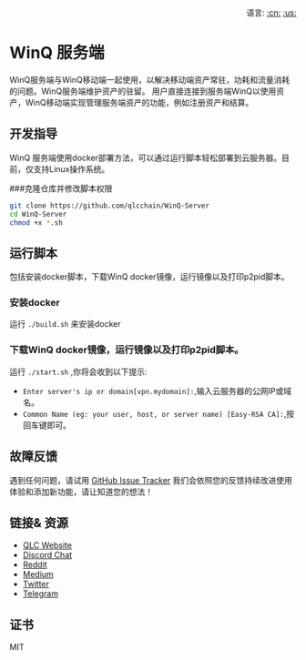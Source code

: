 <div align="right">语言:
<a title="中文" href="README_CN.md">:cn:</a>
<a title="英文" href="README.md">:us:</a></div>

# WinQ 服务端

WinQ服务端与WinQ移动端一起使用，以解决移动端资产常驻，功耗和流量消耗的问题。WinQ服务端维护资产的驻留。 用户直接连接到服务端WinQ以使用资产，WinQ移动端实现管理服务端资产的功能，例如注册资产和结算。

## 开发指导
WinQ 服务端使用docker部署方法，可以通过运行脚本轻松部署到云服务器。目前，仅支持Linux操作系统。

###克隆仓库并修改脚本权限
```bash
git clone https://github.com/qlcchain/WinQ-Server
cd WinQ-Server
chmod +x *.sh
```

## 运行脚本
包括安装docker脚本，下载WinQ docker镜像，运行镜像以及打印p2pid脚本。

### 安装docker

运行 `./build.sh` 来安装docker 

### 下载WinQ docker镜像，运行镜像以及打印p2pid脚本。

运行 `./start.sh` ,你将会收到以下提示:
- `Enter server's ip or domain[vpn.mydomain]:`,输入云服务器的公网IP或域名。
- `Common Name (eg: your user, host, or server name) [Easy-RSA CA]:`,按回车键即可。

## 故障反馈
遇到任何问题，请试用  [GitHub Issue Tracker](https://github.com/qlcchain/WinQ-Server/issues) 
我们会依照您的反馈持续改进使用体验和添加新功能，请让知道您的想法！

## 链接& 资源

- [QLC Website](https://qlcchain.org)
- [Discord Chat](https://discord.gg/JnCnhjr)
- [Reddit](https://www.reddit.com/r/Qlink/)
- [Medium](https://medium.com/qlc-chain)
- [Twitter](https://twitter.com/QLCchain)
- [Telegram](https://t.me/qlinkmobile)

## 证书

MIT
